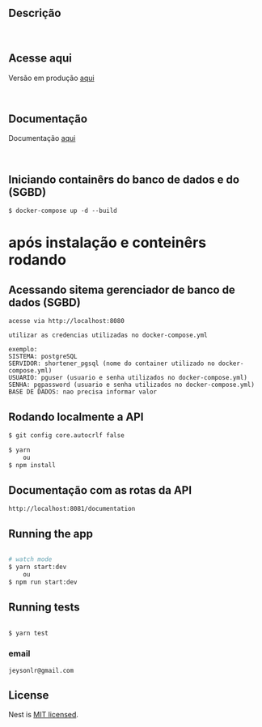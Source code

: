 ## Descrição
<br>

## Acesse aqui
Versão em produção [aqui](https://wisershortener.herokuapp.com/api)

<br>

## Documentação
Documentação [aqui](https://wisershortener.herokuapp.com/documentation)

<br>

## Iniciando containêrs do banco de dados e do (SGBD)
```
$ docker-compose up -d --build

```
# após instalação e conteinêrs rodando
## Acessando sitema gerenciador de banco de dados (SGBD)
```
acesse via http://localhost:8080

utilizar as credencias utilizadas no docker-compose.yml

exemplo:
SISTEMA: postgreSQL
SERVIDOR: shortener_pgsql (nome do container utilizado no docker-compose.yml)
USUARIO: pguser (usuario e senha utilizados no docker-compose.yml)
SENHA: pgpassword (usuario e senha utilizados no docker-compose.yml)
BASE DE DADOS: nao precisa informar valor

```

## Rodando localmente a API

```bash
$ git config core.autocrlf false

$ yarn
    ou
$ npm install
```

## Documentação com as rotas da API
```
http://localhost:8081/documentation

```

## Running the app

```bash

# watch mode
$ yarn start:dev
    ou
$ npm run start:dev

```

## Running tests
```bash

$ yarn test
```

### email
``
jeysonlr@gmail.com
``

## License

Nest is [MIT licensed](LICENSE).
